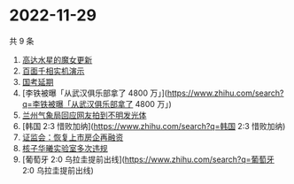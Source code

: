 # 2022-11-29

共 9 条

<!-- BEGIN ZHIHUSEARCH -->
<!-- 最后更新时间 Tue Nov 29 2022 05:06:56 GMT+0800 (China Standard Time) -->
1. [高达水星的魔女更新](https://www.zhihu.com/search?q=高达水星的魔女更新)
1. [百面千相实机演示](https://www.zhihu.com/search?q=百面千相实机演示)
1. [国考延期](https://www.zhihu.com/search?q=国考延期)
1. [李铁被曝「从武汉俱乐部拿了 4800 万」](https://www.zhihu.com/search?q=李铁被曝「从武汉俱乐部拿了 4800 万」)
1. [兰州气象局回应网友拍到不明发光体](https://www.zhihu.com/search?q=兰州气象局回应网友拍到不明发光体)
1. [韩国 2:3 惜败加纳](https://www.zhihu.com/search?q=韩国 2:3 惜败加纳)
1. [证监会：恢复上市房企再融资](https://www.zhihu.com/search?q=证监会：恢复上市房企再融资)
1. [核子华曦实验室多次违规](https://www.zhihu.com/search?q=核子华曦实验室多次违规)
1. [葡萄牙 2:0 乌拉圭提前出线](https://www.zhihu.com/search?q=葡萄牙 2:0 乌拉圭提前出线)
<!-- END ZHIHUSEARCH -->
